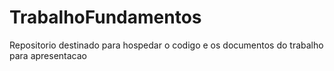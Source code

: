 # TrabalhoFundamentos
Repositorio destinado para hospedar o codigo e os documentos do trabalho para apresentacao

